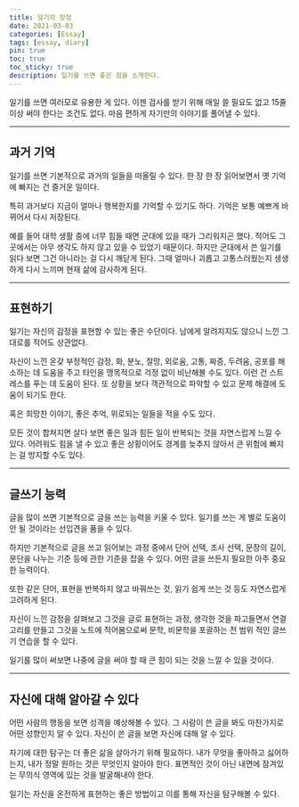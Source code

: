 ```yaml
---
title: 일기의 장점
date: 2021-03-03
categories: [Essay]
tags: [essay, diary]
pin: true
toc: true
toc_sticky: true
description: 일기를 쓰면 좋은 점을 소개한다.
---
```


일기를 쓰면 여러모로 유용한 게 있다. 이젠 검사를 받기 위해 매일 쓸 필요도 없고 15줄 이상 써야 한다는 조건도 없다. 마음 편하게 자기만의 이야기를 풀어낼 수 있다.

***

## __과거 기억__

일기를 쓰면 기본적으로 과거의 일들을 떠올릴 수 있다. 한 장 한 장 읽어보면서 옛 기억에 빠지는 건 즐거운 일이다.

특히 과거보다 지금이 얼마나 행복한지를 기억할 수 있기도 하다. 기억은 보통 예쁘게 바뀌어서 다시 저장된다.

예를 들어 대학 생활 중에 너무 힘들 때면 군대에 있을 때가 그리워지곤 했다. 적어도 그곳에서는 아무 생각도 하지 않고 있을 수 있었기 때문이다. 하지만 군대에서 쓴 일기를 읽다 보면 그건 아니라는 걸 다시 깨닫게 된다. 그때 얼마나 괴롭고 고통스러웠는지 생생하게 다시 느끼며 현재 삶에 감사하게 된다.

***

## __표현하기__

일기는 자신의 감정을 표현할 수 있는 좋은 수단이다. 남에게 알려지지도 않으니 느낀 그대로를 적어도 상관없다.

자신이 느낀 온갖 부정적인 감정, 화, 분노, 절망, 외로움, 고통, 짜증, 두려움, 공포를 해소하는 데 도움을 주고 타인을 맹목적으로 걱정 없이 비난해볼 수도 있다. 이런 건 스트레스를 푸는 데 도움이 된다. 또 상황을 보다 객관적으로 파악할 수 있고 문제 해결에 도움이 되기도 한다.

혹은 희망찬 이야기, 좋은 추억, 위로되는 일들을 적을 수도 있다.

모든 것이 합쳐지면 살다 보면 좋은 일과 힘든 일이 반복되는 것을 자연스럽게 느낄 수 있다. 어려워도 힘을 낼 수 있고 좋은 상황이어도 경계를 늦추지 않아서 큰 위험에 빠지는 걸 방지할 수도 있다.

***

## __글쓰기 능력__

글을 많이 쓰면 기본적으로 글을 쓰는 능력을 키울 수 있다. 일기를 쓰는 게 별로 도움이 안 될 것이라는 선입견을 품을 수 있다.

하지만 기본적으로 글을 쓰고 읽어보는 과정 중에서 단어 선택, 조사 선택, 문장의 길이, 문단을 나누는 기준 등에 관한 기준을 잡을 수 있다. 어떤 글을 쓰든지 필요한 아주 중요한 능력이다.

또한 같은 단어, 표현을 반복하지 않고 바꿔쓰는 것, 읽기 쉽게 쓰는 것 등도 자연스럽게 고려하게 된다.

자신이 느낀 감정을 살펴보고 그것을 글로 표현하는 과정, 생각한 것을 파고들면서 연결고리를 만들고 그것을 노트에 적어봄으로써 문학, 비문학을 포괄하는 전 범위 적인 글쓰기 연습을 할 수 있다.

일기를 많이 써보면 나중에 글을 써야 할 때 큰 힘이 되는 것을 느낄 수 있을 것이다.

***

## __자신에 대해 알아갈 수 있다__

어떤 사람의 행동을 보면 성격을 예상해볼 수 있다. 그 사람이 쓴 글을 봐도 마찬가지로 어떤 성향인지 알 수 있다. 자신이 쓴 글을 보면 자신에 대해 알 수 있다.

자기에 대한 탐구는 더 좋은 삶을 살아가기 위해 필요하다. 내가 무엇을 좋아하고 싫어하는지, 내가 정말 원하는 것은 무엇인지 알아야 한다. 표면적인 것이 아닌 내면에 잠겨있는 무의식 영역에 있는 것을 발굴해내야 한다.

일기는 자신을 온전하게 표현하는 좋은 방법이고 이를 통해 자신을 탐구해볼 수 있다.
